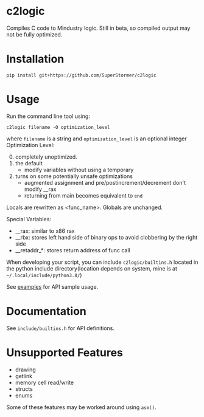 # c2logic

Compiles C code to Mindustry logic. Still in beta, so compiled output may not be fully optimized.

# Installation

`pip install git+https://github.com/SuperStormer/c2logic`

# Usage

Run the command line tool using:

`c2logic filename -O optimization_level`

where `filename` is a string and `optimization_level` is an optional integer
Optimization Level:

0. completely unoptimized.
1. the default
    - modify variables without using a temporary
2. turns on some potentially unsafe optimizations
    - augmented assignment and pre/postincrement/decrement don't modify \_\_rax
    - returning from main becomes equivalent to `end`

Locals are rewritten as _<varname>_<func_name>. Globals are unchanged.

Special Variables:

-   \_\_rax: similar to x86 rax
-   \_\_rbx: stores left hand side of binary ops to avoid clobbering by the right side
-   \_\_retaddr\_\*: stores return address of func call

When developing your script, you can include `c2logic/builtins.h` located in the python include directory(location depends on system, mine is at `~/.local/include/python3.8/`)

See [examples](./examples) for API sample usage.

# Documentation

See `include/builtins.h` for API definitions.

# Unsupported Features

-   drawing
-   getlink
-   memory cell read/write
-   structs
-   enums

Some of these features may be worked around using `asm()`.

